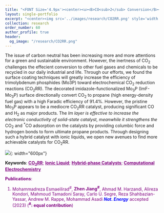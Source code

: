 ```yaml
---
title: "<FONT Size='4.9px'><center><u><B>CO<sub>2</sub> Conversion</B></u></center></FONT>"
layout: single-portfolio
excerpt: "<center><img src='../images/research/CO2RR.png' style='width:200px;' alt=''></center>"
collection: research
order_number: 60
author_profile: true
header: 
  og_image: "/research/CO2RR.png"
---
```

The issue of carbon neutral has been increasing more and more attentions for a green and sustainable environment. However, the inertness of CO<sub>2</sub> challenges the effecient conversion to other fuel gases and chemicals to be recycled in our daily industrial and life. Through our efforts, we found the surface coating techniques will greatly increase the efficiency of trimolybdenum phosphides (Mo3P) toward electrochemical CO<sub>2</sub> reduction reactions (CO<sub>2</sub>RR). The decorated imidazole-functionalized Mo<sub>3</sub>P (ImF-Mo<sub>3</sub>P) surface directionally convert CO<sub>2</sub> to propane (high energy-density fuel gas) with a high Faradic efficiency of 91.4%. However, the pristine Mo<sub>3</sub>P appears to be a mediocre CO<sub>2</sub>RR catalyst, producing significant CO and H<sub>2</sub> as major products. The <sup>*</sup>Im layer is effective to increase the electronic conductivity of solid-state catalyst, meanwhile it strengthens the <sup>*</sup>CO<sub>2</sub> and <sup>*</sup>CO adsorption on the catalysts by providing columbic force and hydrogen bonds to form ultimate propane products. Through designing such a hybrid catalyst with ionic liquids, we open new avenues to find more achievable catalysts for CO<sub>2</sub>RR. 

![]({{site.baseurl}}/images/research/sub/CO2-conversion-sub.png){: width="600px"}

**Keywords**: <FONT Color='purple'><u><B>CO<sub>2</sub>RR</B></u>; <u><B>Ionic Liquid</B></u>; <u><B>Hybrid-phase Catalysts</B></u>; <u><B>Computational Electrochemistry</B></u>

**Publications**: 
1. Mohammadreza Esmaeilirad<sup>#</sup>, **Zhen Jiang<sup>#</sup>**, Ahmad M. Harzandi, Alireza Kondori, Mahmoud Tamadoni Saray, Carlo U. Segre, Reza Shahbazian-Yassar, Andrew M. Rappe, Mohammad Asadi <span style="color: blue"><i><B> Nat. Energy</B></i></span> accepted (2023) (**<sup>#</sup>: equal contribution**) 


